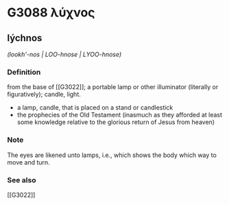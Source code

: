 # G3088 λύχνος

## lýchnos

_(lookh'-nos | LOO-hnose | LYOO-hnose)_

### Definition

from the base of [[G3022]]; a portable lamp or other illuminator (literally or figuratively); candle, light.

- a lamp, candle, that is placed on a stand or candlestick
- the prophecies of the Old Testament (inasmuch as they afforded at least some knowledge relative to the glorious return of Jesus from heaven)

### Note

The eyes are likened unto lamps, i.e., which shows the body which way to move and turn.

### See also

[[G3022]]

